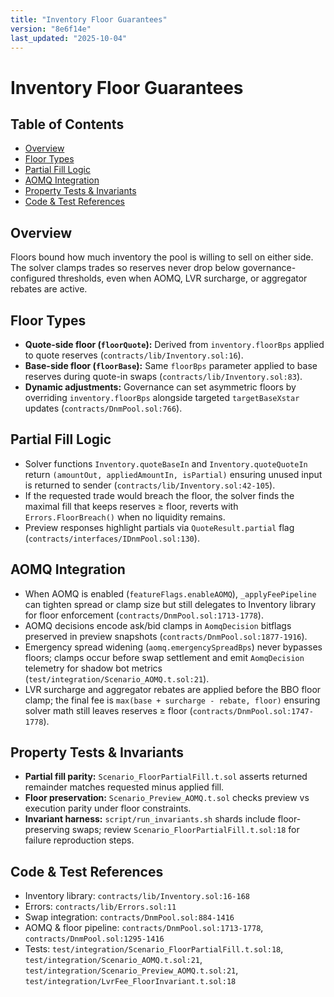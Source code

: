 ```yaml
---
title: "Inventory Floor Guarantees"
version: "8e6f14e"
last_updated: "2025-10-04"
---
```


# Inventory Floor Guarantees

## Table of Contents
- [Overview](#overview)
- [Floor Types](#floor-types)
- [Partial Fill Logic](#partial-fill-logic)
- [AOMQ Integration](#aomq-integration)
- [Property Tests & Invariants](#property-tests--invariants)
- [Code & Test References](#code--test-references)

## Overview
Floors bound how much inventory the pool is willing to sell on either side. The solver clamps trades so reserves never drop below governance-configured thresholds, even when AOMQ, LVR surcharge, or aggregator rebates are active.

## Floor Types
- **Quote-side floor (`floorQuote`):** Derived from `inventory.floorBps` applied to quote reserves (`contracts/lib/Inventory.sol:16`).
- **Base-side floor (`floorBase`):** Same `floorBps` parameter applied to base reserves during quote-in swaps (`contracts/lib/Inventory.sol:83`).
- **Dynamic adjustments:** Governance can set asymmetric floors by overriding `inventory.floorBps` alongside targeted `targetBaseXstar` updates (`contracts/DnmPool.sol:766`).

## Partial Fill Logic
- Solver functions `Inventory.quoteBaseIn` and `Inventory.quoteQuoteIn` return `(amountOut, appliedAmountIn, isPartial)` ensuring unused input is returned to sender (`contracts/lib/Inventory.sol:42-105`).
- If the requested trade would breach the floor, the solver finds the maximal fill that keeps reserves ≥ floor, reverts with `Errors.FloorBreach()` when no liquidity remains.
- Preview responses highlight partials via `QuoteResult.partial` flag (`contracts/interfaces/IDnmPool.sol:130`).

## AOMQ Integration
- When AOMQ is enabled (`featureFlags.enableAOMQ`), `_applyFeePipeline` can tighten spread or clamp size but still delegates to Inventory library for floor enforcement (`contracts/DnmPool.sol:1713-1778`).
- AOMQ decisions encode ask/bid clamps in `AomqDecision` bitflags preserved in preview snapshots (`contracts/DnmPool.sol:1877-1916`).
- Emergency spread widening (`aomq.emergencySpreadBps`) never bypasses floors; clamps occur before swap settlement and emit `AomqDecision` telemetry for shadow bot metrics (`test/integration/Scenario_AOMQ.t.sol:21`).
- LVR surcharge and aggregator rebates are applied before the BBO floor clamp; the final fee is `max(base + surcharge - rebate, floor)` ensuring solver math still leaves reserves ≥ floor (`contracts/DnmPool.sol:1747-1778`).

## Property Tests & Invariants
- **Partial fill parity:** `Scenario_FloorPartialFill.t.sol` asserts returned remainder matches requested minus applied fill.
- **Floor preservation:** `Scenario_Preview_AOMQ.t.sol` checks preview vs execution parity under floor constraints.
- **Invariant harness:** `script/run_invariants.sh` shards include floor-preserving swaps; review `Scenario_FloorPartialFill.t.sol:18` for failure reproduction steps.

## Code & Test References
- Inventory library: `contracts/lib/Inventory.sol:16-168`
- Errors: `contracts/lib/Errors.sol:11`
- Swap integration: `contracts/DnmPool.sol:884-1416`
- AOMQ & floor pipeline: `contracts/DnmPool.sol:1713-1778`, `contracts/DnmPool.sol:1295-1416`
- Tests: `test/integration/Scenario_FloorPartialFill.t.sol:18`, `test/integration/Scenario_AOMQ.t.sol:21`, `test/integration/Scenario_Preview_AOMQ.t.sol:21`, `test/integration/LvrFee_FloorInvariant.t.sol:18`
